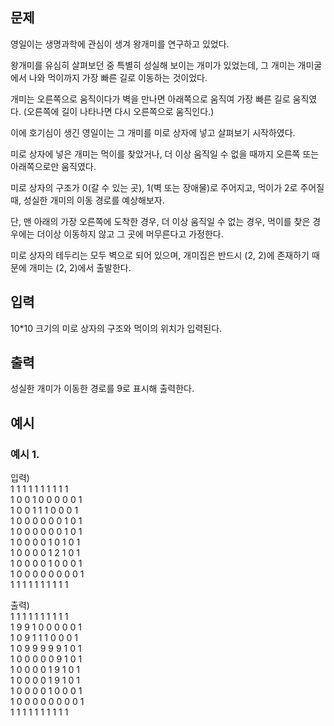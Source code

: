 ## 문제  

영일이는 생명과학에 관심이 생겨 왕개미를 연구하고 있었다.

왕개미를 유심히 살펴보던 중 특별히 성실해 보이는 개미가 있었는데,
그 개미는 개미굴에서 나와 먹이까지 가장 빠른 길로 이동하는 것이었다.

개미는 오른쪽으로 움직이다가 벽을 만나면 아래쪽으로 움직여 가장 빠른 길로 움직였다.
(오른쪽에 길이 나타나면 다시 오른쪽으로 움직인다.)

이에 호기심이 생긴 영일이는 그 개미를 미로 상자에 넣고 살펴보기 시작하였다.

미로 상자에 넣은 개미는 먹이를 찾았거나, 더 이상 움직일 수 없을 때까지
오른쪽 또는 아래쪽으로만 움직였다.

미로 상자의 구조가 0(갈 수 있는 곳), 1(벽 또는 장애물)로 주어지고,
먹이가 2로 주어질 때, 성실한 개미의 이동 경로를 예상해보자.

단, 맨 아래의 가장 오른쪽에 도착한 경우, 더 이상 움직일 수 없는 경우, 먹이를 찾은 경우에는
더이상 이동하지 않고 그 곳에 머무른다고 가정한다.


미로 상자의 테두리는 모두 벽으로 되어 있으며,
개미집은 반드시 (2, 2)에 존재하기 때문에 개미는 (2, 2)에서 출발한다.

## 입력  

10*10 크기의 미로 상자의 구조와 먹이의 위치가 입력된다.

## 출력  

성실한 개미가 이동한 경로를 9로 표시해 출력한다.

## 예시 

### 예시 1.

입력)  
1 1 1 1 1 1 1 1 1 1  
1 0 0 1 0 0 0 0 0 1  
1 0 0 1 1 1 0 0 0 1  
1 0 0 0 0 0 0 1 0 1  
1 0 0 0 0 0 0 1 0 1  
1 0 0 0 0 1 0 1 0 1  
1 0 0 0 0 1 2 1 0 1  
1 0 0 0 0 1 0 0 0 1  
1 0 0 0 0 0 0 0 0 1  
1 1 1 1 1 1 1 1 1 1  


출력)  
1 1 1 1 1 1 1 1 1 1  
1 9 9 1 0 0 0 0 0 1  
1 0 9 1 1 1 0 0 0 1  
1 0 9 9 9 9 9 1 0 1  
1 0 0 0 0 0 9 1 0 1  
1 0 0 0 0 1 9 1 0 1  
1 0 0 0 0 1 9 1 0 1  
1 0 0 0 0 1 0 0 0 1  
1 0 0 0 0 0 0 0 0 1  
1 1 1 1 1 1 1 1 1 1  



